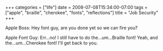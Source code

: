 +++
categories = ["life"]
date = 2008-07-08T15:34:00-07:00
tags = ["apple", "braille", "cherokee", "fonts", "reflections"]
title = "Job Security"
+++

Apple Boss: Hey font guy, are you done yet so we can fire you?

Apple Font Guy: Err...no! I still have to do the...um...Braille font! Yeah, and the...um...Cherokee font! I'll get back to you.
